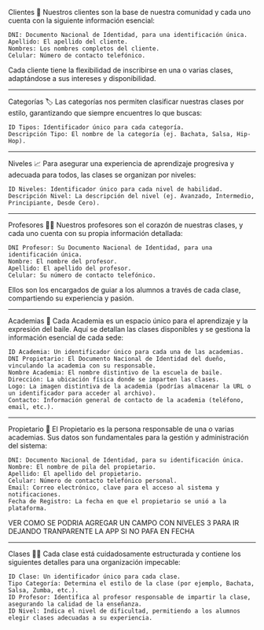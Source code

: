 Clientes 👤
Nuestros clientes son la base de nuestra comunidad y cada uno cuenta con la siguiente información esencial:

    DNI: Documento Nacional de Identidad, para una identificación única.
    Apellido: El apellido del cliente.
    Nombres: Los nombres completos del cliente.
    Celular: Número de contacto telefónico.

Cada cliente tiene la flexibilidad de inscribirse en una o varias clases, adaptándose a sus intereses y disponibilidad.

----------------------------------------------------------------------------------------------------------------------------

Categorías 🏷️
Las categorías nos permiten clasificar nuestras clases por estilo, garantizando que siempre encuentres lo que buscas:

    ID Tipos: Identificador único para cada categoría.
    Descripción Tipo: El nombre de la categoría (ej. Bachata, Salsa, Hip-Hop).

----------------------------------------------------------------------------------------------------------------------------

Niveles 📈
Para asegurar una experiencia de aprendizaje progresiva y adecuada para todos, las clases se organizan por niveles:

    ID Niveles: Identificador único para cada nivel de habilidad.
    Descripción Nivel: La descripción del nivel (ej. Avanzado, Intermedio, Principiante, Desde Cero).


----------------------------------------------------------------------------------------------------------------------------

Profesores 🧑‍🏫
Nuestros profesores son el corazón de nuestras clases, y cada uno cuenta con su propia información detallada:

    DNI Profesor: Su Documento Nacional de Identidad, para una identificación única.
    Nombre: El nombre del profesor.
    Apellido: El apellido del profesor.
    Celular: Su número de contacto telefónico.

Ellos son los encargados de guiar a los alumnos a través de cada clase, compartiendo su experiencia y pasión.

----------------------------------------------------------------------------------------------------------------------------

Academias 🏢
Cada Academia es un espacio único para el aprendizaje y la expresión del baile. Aquí se detallan las clases disponibles y se gestiona la información esencial de cada sede:

    ID Academia: Un identificador único para cada una de las academias.
    DNI Propietario: El Documento Nacional de Identidad del dueño, vinculando la academia con su responsable.
    Nombre Academia: El nombre distintivo de la escuela de baile.
    Dirección: La ubicación física donde se imparten las clases.
    Logo: La imagen distintiva de la academia (podrías almacenar la URL o un identificador para acceder al archivo).
    Contacto: Información general de contacto de la academia (teléfono, email, etc.).

----------------------------------------------------------------------------------------------------------------------------
Propietario 🔑
El Propietario es la persona responsable de una o varias academias. Sus datos son fundamentales para la gestión y administración del sistema:

    DNI: Documento Nacional de Identidad, para su identificación única.
    Nombre: El nombre de pila del propietario.
    Apellido: El apellido del propietario.
    Celular: Número de contacto telefónico personal.
    Email: Correo electrónico, clave para el acceso al sistema y notificaciones.
    Fecha de Registro: La fecha en que el propietario se unió a la plataforma.

 VER COMO SE PODRIA AGREGAR UN CAMPO CON NIVELES 3 PARA IR DEJANDO TRANPARENTE LA APP SI NO PAFA EN FECHA

----------------------------------------------------------------------------------------------------------------------------
Clases 🕺💃
Cada clase está cuidadosamente estructurada y contiene los siguientes detalles para una organización impecable:

    ID Clase: Un identificador único para cada clase.
    Tipo Categoría: Determina el estilo de la clase (por ejemplo, Bachata, Salsa, Zumba, etc.).
    ID Profesor: Identifica al profesor responsable de impartir la clase, asegurando la calidad de la enseñanza.
    ID Nivel: Indica el nivel de dificultad, permitiendo a los alumnos elegir clases adecuadas a su experiencia.
